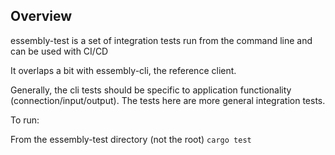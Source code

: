 ## Overview
essembly-test is a set of integration tests run from the command line and can be used with CI/CD 

It overlaps a bit with essembly-cli, the reference client.  

Generally, the cli tests should be specific to application functionality (connection/input/output).  The tests here are more general integration tests.

To run:

From the essembly-test directory (not the root)
`cargo test`
